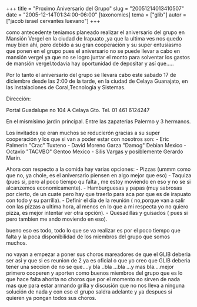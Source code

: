 +++
title = "Proximo Aniversario del Grupo"
slug = "20051214013410507"
date = "2005-12-14T01:34:00-06:00"
[taxonomies]
tema = ["glib"]
autor = ["jacob israel cervantes luevano"]
+++

como antecedente teniamos planeado realizar el aniversario del grupo en
Mansión Vergel en la ciudad de Irapuato ,ya que la ultima ves nos quedo
muy bien ahi, pero debido a su gran cooperación y su super entusiasmo
que ponen en el grupo pues el aniversario no se puede llevar a cabo en
mansión vergel ya que no se logro juntar el monto para solventar los
gastos de mansión vergel.todavia hay oportunidad de depositar y así
que…..

<!-- more -->
Por lo tanto el aniversario del grupo se llevara cabo este sabado 17 de
diciembre desde las 2:00 de la tarde, en la ciudad de Celaya Guanajato,
en las Instalaciones de Coral,Tecnologia y Sistemas.

Dirección:

Portal Guadalupe no 104 A Celaya Gto. Tel. 01 461 6124247

En el mismísimo jardin principal. Entre las zapaterias Palermo y 3
hermanos.

Los invitados qe eran muchos se reducierón gracias a su super
cooperación y los que si van a poder estar con nosotros son: - Eric
Palmerin &quot;Crac&quot; Tuxteno - David Moreno Garza &quot;Damog&quot;
Debian Mexico - Octavio &quot;TACVBO&quot; Gentoo Mexico - Silis Vargas
y posiblemente Gerardo Marin.

Ahora con respecto a la comida hay varias opciones: - Pizzas (ummm como
que no, ya chole, es el aniversario piensen en algo mejor que eso) -
Taquiza (pues si, pero al poco tiempo qu falta , me estoy moviendo en
eso y no se si alcanzemos economicamente). - Hamburguesas y papas (muy
sabrosas por cierto, de un cuate pero hay que traerlo para aca por que
es de irapuato con todo y su parrilla). - Definir el dia de la reunión (
no,porque van a salir con las pizzas a ultima hora, al menos en lo que a
mi respecta yo no quiero pizza, es mejor intentar ver otra opción). -
Quesadillas y guisados ( pues si pero tambien me ando moviendo en eso).

bueno eso es todo, todo lo que se va realizar es por el poco tiempo que
falta y la poca disponibilidad de los miembros del grupo que somos
muchos.

no vayan a empezar a poner sus choros mareadores de que el GLIB deberia
ser asi y que si es reunion de 2 ya es oficial o que yo creo que GLIB
deberia tener una seccion de no se que….y bla ..bla …bla …y mas
bla….mejor primero cooperen y aporten como buenos miembros del grupo que
es lo que hace falta ahorita no choros que por el momento no sirven de
nada mas que para estar armando grilla y discusión que no nos lleva a
ninguna solución de nada y con eso el grupo saldra adelante y ya despues
si quieren ya pongan todos sus choros.

